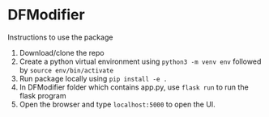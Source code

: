 # DFModifier

Instructions to use the package
1) Download/clone the repo
2) Create a python virtual environment using `python3 -m venv env` followed by `source env/bin/activate`
3) Run package locally using `pip install -e .`
4) In DFModifier folder which contains app.py, use `flask run` to run the flask program
5) Open the browser and type `localhost:5000` to open the UI. 
